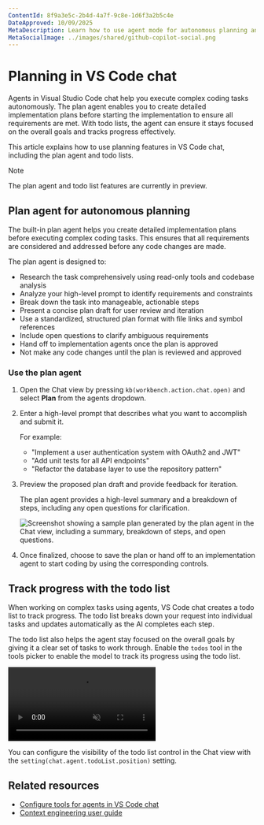 ```yaml
---
ContentId: 8f9a3e5c-2b4d-4a7f-9c8e-1d6f3a2b5c4e
DateApproved: 10/09/2025
MetaDescription: Learn how to use agent mode for autonomous planning and task management with the todo list in VS Code chat.
MetaSocialImage: ../images/shared/github-copilot-social.png
---
```

# Planning in VS Code chat

Agents in Visual Studio Code chat help you execute complex coding tasks autonomously. The plan agent enables you to create detailed implementation plans before starting the implementation to ensure all requirements are met. With todo lists, the agent can ensure it stays focused on the overall goals and tracks progress effectively.

This article explains how to use planning features in VS Code chat, including the plan agent and todo lists.

> [!NOTE]
> The plan agent and todo list features are currently in preview.

## Plan agent for autonomous planning

The built-in plan agent helps you create detailed implementation plans before executing complex coding tasks. This ensures that all requirements are considered and addressed before any code changes are made.

The plan agent is designed to:

* Research the task comprehensively using read-only tools and codebase analysis
* Analyze your high-level prompt to identify requirements and constraints
* Break down the task into manageable, actionable steps
* Present a concise plan draft for user review and iteration
* Use a standardized, structured plan format with file links and symbol references
* Include open questions to clarify ambiguous requirements
* Hand off to implementation agents once the plan is approved
* Not make any code changes until the plan is reviewed and approved

### Use the plan agent

1. Open the Chat view by pressing `kb(workbench.action.chat.open)` and select **Plan** from the agents dropdown.

1. Enter a high-level prompt that describes what you want to accomplish and submit it.

    For example:
    * "Implement a user authentication system with OAuth2 and JWT"
    * "Add unit tests for all API endpoints"
    * "Refactor the database layer to use the repository pattern"

1. Preview the proposed plan draft and provide feedback for iteration.

    The plan agent provides a high-level summary and a breakdown of steps, including any open questions for clarification.

    ![Screenshot showing a sample plan generated by the plan agent in the Chat view, including a summary, breakdown of steps, and open questions.](../images/chat-planning/plan-agent-sample.png)

1. Once finalized, choose to save the plan or hand off to an implementation agent to start coding by using the corresponding controls.

## Track progress with the todo list

When working on complex tasks using agents, VS Code chat creates a todo list to track progress. The todo list breaks down your request into individual tasks and updates automatically as the AI completes each step.

The todo list also helps the agent stay focused on the overall goals by giving it a clear set of tasks to work through. Enable the `todos` tool in the tools picker to enable the model to track its progress using the todo list.

<video src="../images/chat-planning/todo-list-demo.mp4" title="Video showing the todo list control in the Chat view to track the progress of a chat request." autoplay loop controls muted></video>

You can configure the visibility of the todo list control in the Chat view with the `setting(chat.agent.todoList.position)` setting.

## Related resources

* [Configure tools for agents in VS Code chat](/docs/copilot/chat/chat-tools.md)
* [Context engineering user guide](/docs/copilot/guides/context-engineering-guide.md)
